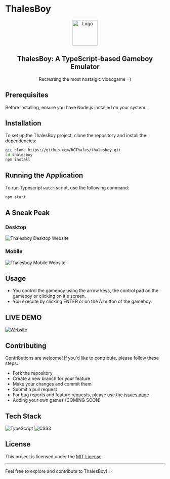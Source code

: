 # ThalesBoy

<div align="center">
    <img src="https://cdn-icons-png.flaticon.com/512/705/705082.png" alt="Logo" width="80" height="80">
    <h2>ThalesBoy: A TypeScript-based Gameboy Emulator</h2>
    <p>Recreating the most nostalgic videogame =)</p>
</div>

## Prerequisites

Before installing, ensure you have Node.js installed on your system.

## Installation

To set up the ThalesBoy project, clone the repository and install the dependencies:

```bash
git clone https://github.com/RCThales/thalesboy.git
cd thalesboy
npm install
```

## Running the Application

To run Typescript `watch` script, use the following command:

```bash
npm start
```

## A Sneak Peak

### Desktop

![Thalesboy Desktop Website](https://githubdocs-thalescardoso.s3.amazonaws.com/thalesboy_1.gif)

### Mobile

![Thalesboy Mobile Website](https://githubdocs-thalescardoso.s3.amazonaws.com/thalesboy_2.gif)

## Usage

- You control the gameboy using the arrow keys, the control pad on the gameboy or clicking on it's screen.
- You execute by clicking ENTER or on the A button of the gameboy.

## LIVE DEMO

[![Website](https://img.shields.io/badge/Visit%20Website-%2341B883?style=for-the-badge)](https://thalesboycolor.netlify.app/)

## Contributing

Contributions are welcome! If you'd like to contribute, please follow these steps:

- Fork the repository
- Create a new branch for your feature
- Make your changes and commit them
- Submit a pull request
- For bug reports and feature requests, please use the [issues page](https://github.com/RCThales/thalesboy/issues).
- Adding your own games (COMING SOON)

## Tech Stack

![TypeScript](https://img.shields.io/badge/TypeScript-3178C6?style=for-the-badge&logo=typescript&logoColor=white)
![CSS3](https://img.shields.io/badge/CSS3-1572B6?style=for-the-badge&logo=css3&logoColor=white)

## License

This project is licensed under the [MIT License](LICENSE).

---

Feel free to explore and contribute to ThalesBoy! ✨
